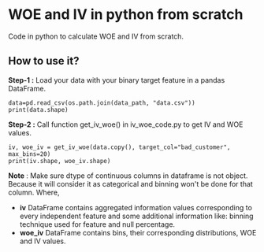 # WOE and IV in python from scratch
Code in python to calculate WOE and IV from scratch.

## How to use it?
**Step-1 :** Load your data with your binary target feature in a pandas DataFrame.

```{python}
data=pd.read_csv(os.path.join(data_path, "data.csv"))
print(data.shape)
```

**Step-2 :** Call function get_iv_woe() in iv_woe_code.py to get IV and WOE values.

```{python}
iv, woe_iv = get_iv_woe(data.copy(), target_col="bad_customer", max_bins=20)
print(iv.shape, woe_iv.shape)
```
**Note** : Make sure dtype of continuous columns in dataframe is not object. Because it will consider it as categorical and binning won't be done for that column.
Where,
* **iv** DataFrame contains aggregated information values corresponding to every independent feature and some additional information like: binning technique used for feature and null percentage.
* **woe_iv** DataFrame contains bins, their corresponding distributions, WOE and IV values.
